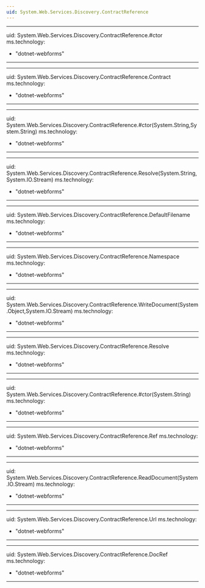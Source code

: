 ```yaml
---
uid: System.Web.Services.Discovery.ContractReference
---
```


---
uid: System.Web.Services.Discovery.ContractReference.#ctor
ms.technology: 
  - "dotnet-webforms"
---

---
uid: System.Web.Services.Discovery.ContractReference.Contract
ms.technology: 
  - "dotnet-webforms"
---

---
uid: System.Web.Services.Discovery.ContractReference.#ctor(System.String,System.String)
ms.technology: 
  - "dotnet-webforms"
---

---
uid: System.Web.Services.Discovery.ContractReference.Resolve(System.String,System.IO.Stream)
ms.technology: 
  - "dotnet-webforms"
---

---
uid: System.Web.Services.Discovery.ContractReference.DefaultFilename
ms.technology: 
  - "dotnet-webforms"
---

---
uid: System.Web.Services.Discovery.ContractReference.Namespace
ms.technology: 
  - "dotnet-webforms"
---

---
uid: System.Web.Services.Discovery.ContractReference.WriteDocument(System.Object,System.IO.Stream)
ms.technology: 
  - "dotnet-webforms"
---

---
uid: System.Web.Services.Discovery.ContractReference.Resolve
ms.technology: 
  - "dotnet-webforms"
---

---
uid: System.Web.Services.Discovery.ContractReference.#ctor(System.String)
ms.technology: 
  - "dotnet-webforms"
---

---
uid: System.Web.Services.Discovery.ContractReference.Ref
ms.technology: 
  - "dotnet-webforms"
---

---
uid: System.Web.Services.Discovery.ContractReference.ReadDocument(System.IO.Stream)
ms.technology: 
  - "dotnet-webforms"
---

---
uid: System.Web.Services.Discovery.ContractReference.Url
ms.technology: 
  - "dotnet-webforms"
---

---
uid: System.Web.Services.Discovery.ContractReference.DocRef
ms.technology: 
  - "dotnet-webforms"
---

